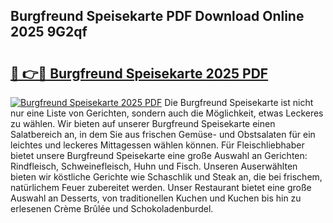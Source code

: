 ## Burgfreund Speisekarte PDF Download Online 2025 9G2qf

# <h2><a href="http://gcdtc0.nevu.top/?p=Burgfreund+Speisekarte">🔗 👉🔴 Burgfreund Speisekarte 2025 PDF</a></h2>

[![Burgfreund Speisekarte 2025 PDF](https://i.imgur.com/dBaPXMq.png)](http://gcdtc0.nevu.top/?p=Burgfreund+Speisekarte)
Die Burgfreund Speisekarte ist nicht nur eine Liste von Gerichten, sondern auch die Möglichkeit, etwas Leckeres zu wählen. Wir bieten auf unserer Burgfreund Speisekarte einen Salatbereich an, in dem Sie aus frischen Gemüse- und Obstsalaten für ein leichtes und leckeres Mittagessen wählen können. Für Fleischliebhaber bietet unsere Burgfreund Speisekarte eine große Auswahl an Gerichten: Rindfleisch, Schweinefleisch, Huhn und Fisch. Unseren Auserwählten bieten wir köstliche Gerichte wie Schaschlik und Steak an, die bei frischem, natürlichem Feuer zubereitet werden. Unser Restaurant bietet eine große Auswahl an Desserts, von traditionellen Kuchen und Kuchen bis hin zu erlesenen Crème Brûlée und Schokoladenburdel.
